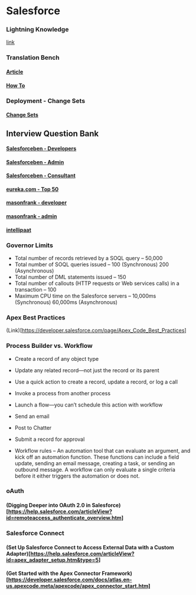 # Salesforce

### Lightning Knowledge
[link](https://help.salesforce.com/articleView?id=knowledge_lightning_parent_admin.htm&type=0)

### Translation Bench
#### [Article](https://help.salesforce.com/articleView?id=workbench_overview.htm&type=5)
#### [How To](https://developer.salesforce.com/forums/?id=9060G000000MVZaQAO)

### Deployment - Change Sets
#### [Change Sets](https://help.salesforce.com/articleView?id=deploy_overview.htm&type=5)

## Interview Question Bank
  #### [Salesforceben - Developers](https://www.salesforceben.com/30-salesforce-developer-interview-questions-answers/)
  #### [Salesforceben - Admin](https://www.salesforceben.com/30-salesforce-admin-interview-questions/)
  #### [Salesforceben - Consultant](https://www.salesforceben.com/30-salesforce-consultant-interview-questions-answers/)
  #### [eureka.com - Top 50](https://www.edureka.co/blog/interview-questions/salesforce-interview-questions/)
  #### [masonfrank - developer](https://www.masonfrank.com/salesforce-blog/salesforce-developer-interview-questions/)
  #### [masonfrank - admin](https://www.masonfrank.com/salesforce-blog/salesforce-administrator-interview-questions/)
  #### [intellipaat](https://intellipaat.com/interview-question/salesforce-interview-questions/)

### Governor Limits
* Total number of records retrieved by a SOQL query – 50,000
* Total number of SOQL queries issued – 100 (Synchronous) 200 (Asynchronous)
* Total number of DML statements issued – 150
* Total number of callouts (HTTP requests or Web services calls) in a transaction – 100
* Maximum CPU time on the Salesforce servers – 10,000ms (Synchronous) 60,000ms (Asynchronous)

### Apex Best Practices
(Link)[https://developer.salesforce.com/page/Apex_Code_Best_Practices]

### Process Builder vs. Workflow
* Create a record of any object type
* Update any related record—not just the record or its parent
* Use a quick action to create a record, update a record, or log a call
* Invoke a process from another process
* Launch a flow—you can’t schedule this action with workflow
* Send an email
* Post to Chatter
* Submit a record for approval

* Workflow rules – An automation tool that can evaluate an argument, and kick off an automation function. These functions can include a field update, sending an email message, creating a task, or sending an outbound message. A workflow can only evaluate a single criteria before it either triggers the automation or does not.

### oAuth
#### (Digging Deeper into OAuth 2.0 in Salesforce)[https://help.salesforce.com/articleView?id=remoteaccess_authenticate_overview.htm]

### Salesforce Connect
#### (Set Up Salesforce Connect to Access External Data with a Custom Adapter)[https://help.salesforce.com/articleView?id=apex_adapter_setup.htm&type=5]
#### (Get Started with the Apex Connector Framework)[https://developer.salesforce.com/docs/atlas.en-us.apexcode.meta/apexcode/apex_connector_start.htm]
